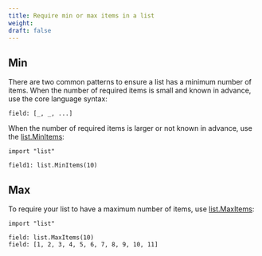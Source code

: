 ```yaml
---
title: Require min or max items in a list
weight:
draft: false
---
```


## Min
There are two common patterns to ensure a list has a minimum number of items.
When the number of required items is small and known in advance, use
the core language syntax:

```
field: [_, _, ...]
```
When the number of required items is larger or not known in advance, use the [list.MinItems](https://pkg.go.dev/cuelang.org/go/pkg/list#MinItems):

```
import "list"

field1: list.MinItems(10)
```

## Max

To require your list to have a maximum number of items, use [list.MaxItems](https://pkg.go.dev/cuelang.org/go/pkg/list#MaxItems):

```
import "list"

field: list.MaxItems(10)
field: [1, 2, 3, 4, 5, 6, 7, 8, 9, 10, 11]
```
